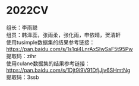 # 2022CV 
组长：李雨聪  
组员：韩泽蕊，张雨柔，张化雨，申依晴，贺清轩  
使用tusimple数据集的结果参考链接：https://pan.baidu.com/s/1s1qi4LnrAxSIwSaF5t95Pw   
提取码：zihr   
使用culane数据集的结果参考链接：https://pan.baidu.com/s/1Djt9i9V91DfjJjv6SHmtNg   
提取码：3ssb 
